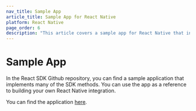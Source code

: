 ```yaml
---
nav_title: Sample App
article_title: Sample App for React Native
platform: React Native
page_order: 6
description: "This article covers a sample app for React Native that integrates the Braze SDK"
---
```


# Sample App

In the React SDK Github repository, you can find a sample application that implements many of the SDK methods. You can use the app as a reference to building your own React Native integration.

You can find the application [here](https://github.com/Appboy/appboy-react-sdk/tree/master/AppboyProject).
